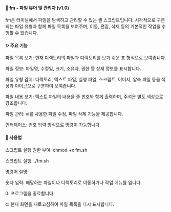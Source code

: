 #### 📂 fm - 파일 뷰어 및 관리자 (v1.0)
fm은 터미널에서 파일을 탐색하고 관리할 수 있는 셸 스크립트입니다. 시각적으로 구분되는 파일 유형과 함께 파일 목록을 보여주며, 이동, 편집, 삭제 등의 기본적인 작업을 수행할 수 있습니다.

#### ✨ 주요 기능
파일 목록 보기: 현재 디렉토리의 파일과 디렉토리를 보기 쉬운 표 형식으로 보여줍니다.

파일 정보: 파일명, 수정일, 크기, 소유자, 권한 등 상세 정보를 표시합니다.

파일 유형 감지: 디렉토리, 텍스트 파일, 실행 파일, 스크립트, 이미지, 압축 파일 등을 색상과 아이콘으로 구분하여 보여줍니다.

파일 내용 보기: 텍스트 파일의 내용을 줄 번호와 함께 출력하며, 주석은 별도 색상으로 강조합니다.

파일 관리: vi를 사용한 파일 수정, 파일 삭제 기능을 제공합니다.

인터페이스: 번호 입력 방식으로 명령이 가능합니다.

#### 🚀 사용법
스크립트 실행 권한 부여: chmod +x fm.sh

스크립트 실행: ./fm.sh

명령어 설명:

숫자 입력: 해당하는 파일이나 디렉토리로 이동하거나 작업 메뉴를 엽니다.

0: 프로그램을 종료합니다.

c: 현재 화면을 새로고침하여 파일 목록을 다시 표시합니다.